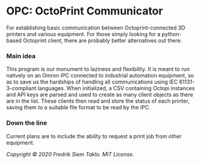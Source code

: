 # OPC: OctoPrint Communicator
For establishing basic communication between Octoprint-connected 3D printers and various equipment.
For those simply looking for a python-based Octoprint client, there are probably better alternatives out there.

### Main idea
This program is our monument to laziness and flexibility. 
It is meant to run natively on an Omron IPC connected to industrial automation equipment, so as to save us the hardships of handling all communications using IEC 61131-3-compliant languages.
When initialized, a CSV containing Octopi instances and API keys are parsed and used to create as many client objects as there are in the list.
These clients then read and store the status of each printer, saving them to a suitable file format to be read by the IPC.

### Down the line
Current plans are to include the ability to request a print job from other equipment.

*Copyright © 2020 Fredrik Siem Taklo. MIT License.*
